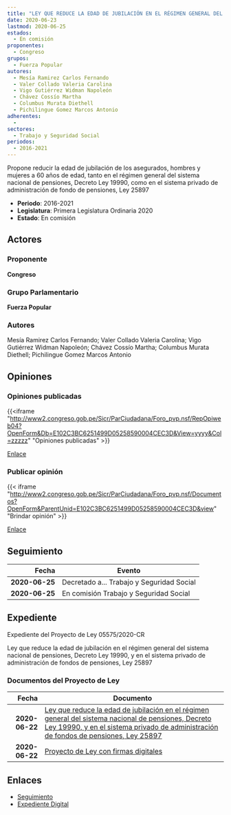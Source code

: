 ```yaml
---
title: "LEY QUE REDUCE LA EDAD DE JUBILACIÓN EN EL RÉGIMEN GENERAL DEL SISTEMA NACIONAL DE PENSIONES, DECRETO LEY 19990 Y EN EL SISTEMA PRIVADO DE ADMINISTRACIÓN DE FONDOS DE PENSIONES, LEY 25897"
date: 2020-06-23
lastmod: 2020-06-25
estados: 
  - En comisión
proponentes: 
  - Congreso
grupos: 
  - Fuerza Popular
autores: 
  - Mesía Ramirez Carlos Fernando
  - Valer Collado Valeria Carolina
  - Vigo Gutiérrez Widman Napoleón
  - Chávez Cossío Martha
  - Columbus Murata Diethell
  - Pichilingue Gomez Marcos Antonio
adherentes: 
  - 
sectores: 
  - Trabajo y Seguridad Social
periodos: 
  - 2016-2021
---
```


Propone reducir la edad de jubilación de los asegurados, hombres y mujeres a 60 años de edad, tanto en el régimen general del sistema nacional de pensiones, Decreto Ley 19990, como en el sistema privado de administración de fondo de pensiones, Ley 25897

- **Periodo**: 2016-2021
- **Legislatura**: Primera Legislatura Ordinaria 2020
- **Estado**: En comisión

## Actores

### Proponente

**Congreso**

### Grupo Parlamentario

**Fuerza Popular**

### Autores

Mesía Ramirez Carlos Fernando; Valer Collado Valeria Carolina; Vigo Gutiérrez Widman Napoleón; Chávez Cossío Martha; Columbus Murata Diethell; Pichilingue Gomez Marcos Antonio


## Opiniones

### Opiniones publicadas

{{<iframe "http://www2.congreso.gob.pe/Sicr/ParCiudadana/Foro_pvp.nsf/RepOpiweb04?OpenForm&Db=E102C3BC6251499D05258590004CEC3D&View=yyyy&Col=zzzzz" "Opiniones publicadas" >}}

[Enlace](http://www2.congreso.gob.pe/Sicr/ParCiudadana/Foro_pvp.nsf/RepOpiweb04?OpenForm&Db=E102C3BC6251499D05258590004CEC3D&View=yyyy&Col=zzzzz)
### Publicar opinión

{{< iframe "http://www2.congreso.gob.pe/Sicr/ParCiudadana/Foro_pvp.nsf/Documentos?OpenForm&ParentUnid=E102C3BC6251499D05258590004CEC3D&view" "Brindar opinión" >}}

[Enlace](http://www2.congreso.gob.pe/Sicr/ParCiudadana/Foro_pvp.nsf/Documentos?OpenForm&ParentUnid=E102C3BC6251499D05258590004CEC3D&view)

## Seguimiento

| Fecha | Evento |
|------:|--------|
| **2020-06-25** | Decretado a... Trabajo y Seguridad Social|
| **2020-06-25** | En comisión Trabajo y Seguridad Social|


## Expediente

Expediente del Proyecto de Ley 05575/2020-CR

Ley que reduce la edad de jubilación en el régimen general del sistema nacional de pensiones, Decreto Ley 19990, y en el sistema privado de administración de fondos de pensiones, Ley 25897


### Documentos del Proyecto de Ley

| Fecha | Documento |
|------:|--------|
| **2020-06-22** | [Ley que reduce la edad de jubilación en el régimen general del sistema nacional de pensiones, Decreto Ley 19990, y en el sistema privado de administración de fondos de pensiones, Ley 25897](http://www.leyes.congreso.gob.pe/Documentos/2016_2021/Proyectos_de_Ley_y_de_Resoluciones_Legislativas/PL05575-20200622.pdf) |
| **2020-06-22** | [Proyecto de Ley con firmas digitales](http://www.leyes.congreso.gob.pe/Documentos/2016_2021/Proyectos_de_Ley_y_de_Resoluciones_Legislativas/Proyectos_Firmas_digitales/PL05575.pdf) |

## Enlaces 

- [Seguimiento](http://www2.congreso.gob.pe/Sicr/TraDocEstProc/CLProLey2016.nsf/f7fff46988ca05b1052578e100829cc7/d70bdf3deb4c099305258590005bb55c?OpenDocument)
- [Expediente Digital](http://www2.congreso.gob.pe/Sicr/TraDocEstProc/CLProLey2016.nsf/f7fff46988ca05b1052578e100829cc7/d70bdf3deb4c099305258590005bb55c?OpenDocument&Click=05257FB7005EB655.eb71d0cf91d8294e05256cdf006b5706/$Body/0.1C6C)
